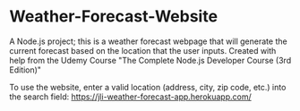 # Weather-Forecast-Website
A Node.js project; this is a weather forecast webpage that will generate the current forecast based on the location that the user inputs. Created with help from the Udemy Course "The Complete Node.js Developer Course (3rd Edition)"

To use the website, enter a valid location (address, city, zip code, etc.) into the search field:
https://jli-weather-forecast-app.herokuapp.com/
